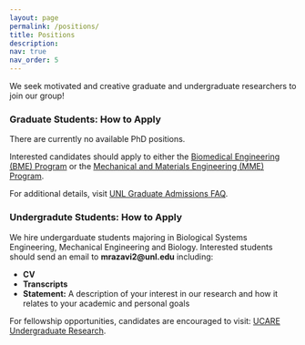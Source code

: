 ```yaml
---
layout: page
permalink: /positions/
title: Positions
description:
nav: true
nav_order: 5
---
```


<!--
**Open Positions**   -->

<p>We seek motivated and creative graduate and undergraduate researchers to join our group!</p>

### Graduate Students: How to Apply

<p>There are currently no available PhD positions.</p>

<p>Interested candidates should apply to either the <a href="https://engineering.unl.edu/graduate-programs/biomedical-engineering-phd/">Biomedical Engineering (BME) Program</a> or the <a href="https://engineering.unl.edu/mme/graduate-programs/">Mechanical and Materials Engineering (MME) Program</a>.</p>

<!-- <p>To express interest in joining our group, email the following to <strong>mrazavi2@unl.edu</strong>:</p>
<ul>
  <li><strong>CV</strong></li>
  <li><strong>Contact information for three references</strong></li>
   <li><strong>Cover letter</strong>: Describing your research interests and how you can contribute to our group</li>
</ul> -->

<p>For additional details, visit <a href="https://graduate.unl.edu/admissions/faq/">UNL Graduate Admissions FAQ</a>.</p>

### Undergradute Students: How to Apply

<p>We hire undergarduate students majoring in Biological Systems Engineering, Mechanical Engineering and Biology. Interested students should send an email to <strong>mrazavi2@unl.edu</strong> including:</p>
<ul>
  <li><strong>CV</strong></li>
  <li><strong>Transcripts</strong></li>
<li><strong>Statement:</strong> A description of your interest in our research and how it relates to your academic and personal goals</li>
</ul>
<p>For fellowship opportunities, candidates are encouraged to visit: <a href="https://uraf.unl.edu/undergraduate-research/ucare-undergraduate-research/" target="_blank">UCARE Undergraduate Research</a>.</p>

<!-- <p>We look forward to hearing from you!</p> -->
